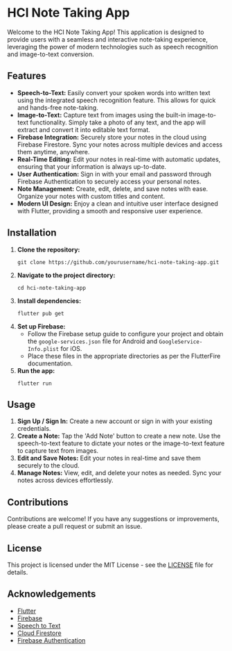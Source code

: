   <h1>HCI Note Taking App</h1>
  <p>Welcome to the HCI Note Taking App! This application is designed to provide users with a seamless and interactive note-taking experience, leveraging the power of modern technologies such as speech recognition and image-to-text conversion.</p>

  <h2>Features</h2>
  <ul>
    <li><strong>Speech-to-Text:</strong> Easily convert your spoken words into written text using the integrated speech recognition feature. This allows for quick and hands-free note-taking.</li>
    <li><strong>Image-to-Text:</strong> Capture text from images using the built-in image-to-text functionality. Simply take a photo of any text, and the app will extract and convert it into editable text format.</li>
    <li><strong>Firebase Integration:</strong> Securely store your notes in the cloud using Firebase Firestore. Sync your notes across multiple devices and access them anytime, anywhere.</li>
    <li><strong>Real-Time Editing:</strong> Edit your notes in real-time with automatic updates, ensuring that your information is always up-to-date.</li>
    <li><strong>User Authentication:</strong> Sign in with your email and password through Firebase Authentication to securely access your personal notes.</li>
    <li><strong>Note Management:</strong> Create, edit, delete, and save notes with ease. Organize your notes with custom titles and content.</li>
    <li><strong>Modern UI Design:</strong> Enjoy a clean and intuitive user interface designed with Flutter, providing a smooth and responsive user experience.</li>
  </ul>


  <h2>Installation</h2>
  <ol>
    <li><strong>Clone the repository:</strong>
      <pre><code>git clone https://github.com/yourusername/hci-note-taking-app.git</code></pre>
    </li>
    <li><strong>Navigate to the project directory:</strong>
      <pre><code>cd hci-note-taking-app</code></pre>
    </li>
    <li><strong>Install dependencies:</strong>
      <pre><code>flutter pub get</code></pre>
    </li>
    <li><strong>Set up Firebase:</strong>
      <ul>
        <li>Follow the Firebase setup guide to configure your project and obtain the <code>google-services.json</code> file for Android and <code>GoogleService-Info.plist</code> for iOS.</li>
        <li>Place these files in the appropriate directories as per the FlutterFire documentation.</li>
      </ul>
    </li>
    <li><strong>Run the app:</strong>
      <pre><code>flutter run</code></pre>
    </li>
  </ol>

  <h2>Usage</h2>
  <ol>
    <li><strong>Sign Up / Sign In:</strong> Create a new account or sign in with your existing credentials.</li>
    <li><strong>Create a Note:</strong> Tap the 'Add Note' button to create a new note. Use the speech-to-text feature to dictate your notes or the image-to-text feature to capture text from images.</li>
    <li><strong>Edit and Save Notes:</strong> Edit your notes in real-time and save them securely to the cloud.</li>
    <li><strong>Manage Notes:</strong> View, edit, and delete your notes as needed. Sync your notes across devices effortlessly.</li>
  </ol>

  <h2>Contributions</h2>
  <p>Contributions are welcome! If you have any suggestions or improvements, please create a pull request or submit an issue.</p>

  <h2>License</h2>
  <p>This project is licensed under the MIT License - see the <a href="LICENSE">LICENSE</a> file for details.</p>

  <h2>Acknowledgements</h2>
  <ul>
    <li><a href="https://flutter.dev/">Flutter</a></li>
    <li><a href="https://firebase.google.com/">Firebase</a></li>
    <li><a href="https://pub.dev/packages/speech_to_text">Speech to Text</a></li>
    <li><a href="https://pub.dev/packages/cloud_firestore">Cloud Firestore</a></li>
    <li><a href="https://pub.dev/packages/firebase_auth">Firebase Authentication</a></li>
  </ul>
